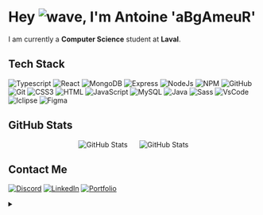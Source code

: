 # Hey ![wave], I'm Antoine 'aBgAmeuR'

I am currently a **Computer Science** student at **Laval**.

## Tech Stack 
![Typescript](https://img.shields.io/badge/TypeScript-007ACC?style=for-the-badge&logo=typescript&logoColor=white)
![React](https://img.shields.io/badge/React-20232A?style=for-the-badge&logo=react&logoColor=61DAFB)
![MongoDB](https://img.shields.io/badge/MongoDB-4EA94B?style=for-the-badge&logo=mongodb&logoColor=white)
![Express](https://img.shields.io/badge/Express.js-000000?style=for-the-badge&logo=express&logoColor=white)
![NodeJs](https://img.shields.io/badge/Node.js-339933?style=for-the-badge&logo=nodedotjs&logoColor=white)
![NPM](https://img.shields.io/badge/npm-CB3837?style=for-the-badge&logo=npm&logoColor=white)
![GitHub](https://img.shields.io/badge/GitHub-100000?style=for-the-badge&logo=github&logoColor=white)
![Git](https://img.shields.io/badge/git-%23F05033.svg?style=for-the-badge&logo=git&logoColor=white)
![CSS3](https://img.shields.io/badge/CSS3-1572B6?style=for-the-badge&logo=css3&logoColor=white)
![HTML](https://img.shields.io/badge/HTML5-E34F26?style=for-the-badge&logo=html5&logoColor=white)
![JavaScript](https://img.shields.io/badge/JavaScript-323330?style=for-the-badge&logo=javascript&logoColor=F7DF1E)
![MySQL](https://img.shields.io/badge/MySQL-005C84?style=for-the-badge&logo=mysql&logoColor=white)
![Java](https://img.shields.io/badge/Java-ED8B00?style=for-the-badge&logo=openjdk&logoColor=white)
![Sass](https://img.shields.io/badge/sass-323330?style=for-the-badge&logo=sass)
![VsCode](https://img.shields.io/badge/Visual_Studio_Code-0078D4?style=for-the-badge&logo=visual%20studio%20code&logoColor=white)
![Iclipse](https://img.shields.io/badge/Eclipse-2C2255?style=for-the-badge&logo=eclipse&logoColor=white)
![Figma](https://img.shields.io/badge/Figma-F24E1E?style=for-the-badge&logo=figma&logoColor=white)

## GitHub Stats
<p align="center">
    <img src="https://github-readme-stats-sigma-five.vercel.app/api?username=aBgAmeuR&theme=dark&show_icons=true&hide=issues&line_height=24" alt="GitHub Stats" />
    ‎ ‎ ‎ ‎ ‎ 
    <img src="https://github-readme-stats-sigma-five.vercel.app/api/top-langs/?username=aBgAmeuR&theme=dark&layout=compact" alt="GitHub Stats" />
</p>

## Contact Me
[![Discord](https://img.shields.io/badge/Discord-323330?style=for-the-badge&logo=discord)](https://discord.com/users/291253455907979264)
[![LinkedIn](https://img.shields.io/badge/LinkedIn-0077B5?style=for-the-badge&logo=linkedin&logoColor=white)](#)
[![Portfolio](https://img.shields.io/badge/Portfolio-1DA1F2?style=for-the-badge&logo=website&logoColor=white)](https://antoinejosset.fr)

<details>
    <summary></summary>
    <p align="center">
        <a href="https://github.com/aBgAmeuR"><img src="contributions.svg"></a>
    </p>
</details>


[wave]: https://cdn.jsdelivr.net/gh/Readme-Workflows/Readme-Icons@1.1.0/icons/gifs/wave.gif
